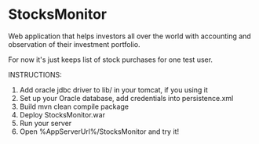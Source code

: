 # StocksMonitor
Web application that helps investors all over the world with accounting and observation of their investment portfolio.

For now it's just keeps list of stock purchases for one test user.

INSTRUCTIONS:
1. Add oracle jdbc driver to lib/ in your tomcat, if you using it
2. Set up your Oracle database, add credentials into persistence.xml
3. Build mvn clean compile package
4. Deploy StocksMonitor.war
5. Run your server
6. Open %AppServerUrl%/StocksMonitor and try it!